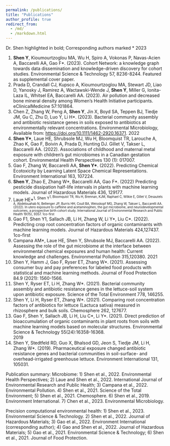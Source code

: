 ```yaml
---
permalink: /publications/
title: "Publications"
author_profile: true
redirect_from: 
  - /md/
  - /markdown.html
---
```


Dr. Shen highlighted in bold; Corresponding authors marked *
2023
1.	**Shen Y**, Kioumourtzoglou MA, Wu H, Spiro A, Vokonas P, Navas-Acien A, Baccarelli AA, Gao F*. (2023). Cohort Network: a knowledge graph towards data dissemination and knowledge-driven discovery for cohort studies. Environmental Science & Technology 57, 8236-8244. Featured as supplemental cover paper.
2.	Prada D, Crandall CJ, Kupsco A, Kioumourtzoglou MA, Stewart JD, Liao D, Yanosky J, Ramirez A, Wactawski-Wende J, **Shen Y**, Miller G, Ionita-Laza IL, Whitsel EA, Baccarelli AA. (2023). Air pollution and decreased bone mineral density among Women’s Health Initiative participants. eClinicalMedicine 57:101864. 
3.	Chen Z, Zhang W, Peng A, **Shen Y**, Jin X, Boyd SA, Teppen BJ, Tiedje JM, Gu C, Zhu D, Luo Y, Li H*. (2023). Bacterial community assembly and antibiotic resistance genes in soils exposed to antibiotics at environmentally relevant concentrations. Environmental Microbiology, Available from: https://doi.org/10.1111/1462-2920.16371. 
2022
4.	__Shen Y*__, Laue HE, Shrubsole MJ, Wu H, Bloomquist TR, Larouche A, Zhao K, Gao F, Boivin A, Prada D, Hunting DJ. Gillet V, Takser L, Baccarelli AA. (2022). Associations of childhood and maternal metal exposure with children’s gut microbiomes in a Canadian gestation cohort. Environmental Health Perspectives 130 (1): 017007.
5.	Gao F, Zhang W, Baccarelli AA, __Shen Y*__. (2022). Predicting Chemical Ecotoxicity by Learning Latent Space Chemical Representations. Environment International 163, 107224.
6.	__Shen Y__, Zhao E, Zhang W*, Baccarelli AA, Gao F*. (2022) Predicting pesticide dissipation half-life intervals in plants with machine learning models. Journal of Hazardous Materials 436, 129177.
7.	Laue HE*<sup>1, Shen Y<sup>1, Bloomquist TR, Wu H, Brennan, KJM, Raphael C, Wilkie E, Gillet V, Desautels A, Abdelouahab N, Bellenger JP, Burris HH, Coull BA, Weisskopf MG, Zhang W, Takser L, Baccarelli AA. (2022). In utero exposure to caffeine and acetaminophen, the gut microbiome, and neurodevelopmental outcomes, a prospective birth cohort study. International Journal of Environmental Research and Public Health 19(15), 9357. 1co-first
8.	Gao F1, Shen Y1, Sallach JB, Li H, Zhang W, Li Y*, Liu C*. (2022). Predicting crop root concentration factors of organic contaminants with machine learning models. Journal of Hazardous Materials 424,127437. 1co-first
9.	Campana AM*, Laue HE, Shen Y, Shrubsole MJ, Baccarelli AA. (2022). Assessing the role of the gut microbiome at the interface between environmental chemical exposures and human health: Current knowledge and challenges. Environmental Pollution 315,120380.
2021
10.	Shen Y, Hamm J, Gao F, Ryser ET, Zhang W*. (2021). Assessing consumer buy and pay preferences for labeled food products with statistical and machine learning methods. Journal of Food Protection 84.9 (2021): 1560-1566. 
11.	Shen Y, Ryser ET, Li H, Zhang W*. (2021). Bacterial community assembly and antibiotic resistance genes in the lettuce-soil system upon antibiotic exposure. Science of the Total Environment 778, 146255. 
12.	Shen Y, Li H, Ryser ET, Zhang W*. (2021). Comparing root concentration factors of antibiotics for lettuce (Lactuca sativa) measured in rhizosphere and bulk soils. Chemosphere 262, 127677.
13.	Gao F, Shen Y, Sallach JB, Li H, Liu C*, Li Y*. (2021). Direct prediction of bioaccumulation of organic contaminants in plant roots from soils with machine learning models based on molecular structures. Environmental Science & Technology 55(24):16358-16368.  
2019
14.	Shen Y, Stedtfeld RD, Guo X, Bhalsod GD, Jeon S, Tiedje JM, Li H, Zhang W*. (2019). Pharmaceutical exposure changed antibiotic resistance genes and bacterial communities in soil-surface- and overhead-irrigated greenhouse lettuce. Environment International 131, 105031.

Publication summary: 
Microbiome: 1) Shen et al., 2022. Environmental Health Perspectives; 2) Laue and Shen et al., 2022. International Journal of Environmental Research and Public Health; 3) Campana et al., 2022. Environmental Pollution. 4) Shen et al., 2021. Science of the Total Environment; 5) Shen et al., 2021. Chemosphere. 6) Shen et al., 2019. Environment International. 7) Chen et al., 2023. Environmental Microbiology. 

Precision computational environmental health: 1) Shen et al., 2023. Environmental Science & Technology. 2) Shen et al., 2022. Journal of Hazardous Materials; 3) Gao et al., 2022. Environment International (corresponding author); 4) Gao and Shen et al., 2022. Journal of Hazardous Materials; 5) Gao et al., 2021. Environmental Science & Technology; 6) Shen et al., 2021. Journal of Food Protection. 
